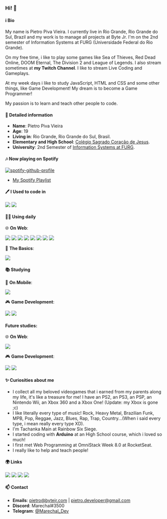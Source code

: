 

### Hi! 👋

#### ℹ️ Bio
My name is Pietro Piva Vieira. I currently live in Rio Grande, Rio Grande do Sul, Brazil and my work is to manage all projects at Byte Jr.
I'm on the 2nd semester of Information Systems at FURG (Universidade Federal do Rio Grande).

On my free time, i like to play some games like Sea of Thieves, Red Dead Online, DOOM Eternal, The Division 2 and League of Legends.
I also stream sometimes at **my Twitch Channel**. I like to stream Live Coding and Gameplays.

At my week days i like to study JavaScript, HTML and CSS and some other things, like Game Development!
My dream is to become a Game Programmer!

My passion is to learn and teach other people to code.

#### 💬 Detailed information            
* **Name**: Pietro Piva Vieira
* **Age**: 19
* **Living in**: Rio Grande, Rio Grande do Sul, Brasil.
* **Elementary and High School**: [Colégio Sagrado Coração de Jesus](https://www.facebook.com/colegiosagradorg/).
* **University**: 2nd Semester of [Information Systems at FURG](https://sistemas.furg.br/sistemas/paginaFURG/publico/bin/cursos/tela_qsl_visual.php?cd_curso=252*318).

#### 🎶 Now playing on Spotify

[![spotify-github-profile](https://spotify-github-profile.vercel.app/api/view?uid=piva-pietro2014&cover_image=true&theme=default)](https://github.com/kittinan/spotify-github-profile)

* [My Spotify Playlist](https://open.spotify.com/playlist/5oHIpeFo7RO0zfhSiTk0NA?si=lmUtxfFcTlileY9RZg_Lug)

#### 🖊 I Used to code in
<img src="https://img.shields.io/badge/-Arduino-00979D?style=for-the-badge&logo=Arduino&logoColor=white"/> <img src="https://img.shields.io/badge/c%20-%2300599C.svg?&style=for-the-badge&logo=c&logoColor=white"/>

#### 👨‍💻 Using daily
🌐 **On Web**:

<img src="https://img.shields.io/badge/html5%20-%23E34F26.svg?&style=for-the-badge&logo=html5&logoColor=white"/> <img src="https://img.shields.io/badge/css3%20-%231572B6.svg?&style=for-the-badge&logo=css3&logoColor=white"/> <img src="https://img.shields.io/badge/node.js%20-%2343853D.svg?&style=for-the-badge&logo=node.js&logoColor=white"/> <img src="https://img.shields.io/badge/javascript%20-%23323330.svg?&style=for-the-badge&logo=javascript&logoColor=%23F7DF1E"/> <img src="https://img.shields.io/badge/express.js%20-%23404d59.svg?&style=for-the-badge"/> <img src="https://img.shields.io/badge/bootstrap%20-%23563D7C.svg?&style=for-the-badge&logo=bootstrap&logoColor=white"/> <img src ="https://img.shields.io/badge/MongoDB-%234ea94b.svg?&style=for-the-badge&logo=mongodb&logoColor=white"/> <img src="https://img.shields.io/badge/git%20-%23F05033.svg?&style=for-the-badge&logo=git&logoColor=white"/>

📗 **The Basics**:

<img src="https://img.shields.io/badge/python%20-%2314354C.svg?&style=for-the-badge&logo=python&logoColor=white"/>

#### 📚 Studying
📱 **On Mobile**:

<img src="https://img.shields.io/badge/react_native%20-%2320232a.svg?&style=for-the-badge&logo=react&logoColor=%2361DAFB"/>

🎮 **Game Development**: 

<img src="https://img.shields.io/badge/c%23%20-%23239120.svg?&style=for-the-badge&logo=c-sharp&logoColor=white"/> <img src="https://img.shields.io/badge/unity%20-%23000000.svg?&style=for-the-badge&logo=unity&logoColor=white"/>


#### Future studies:
🌐 **On Web**:

<img src="https://img.shields.io/badge/react%20-%2320232a.svg?&style=for-the-badge&logo=react&logoColor=%2361DAFB"/>

🎮 **Game Development**: 

<img src="https://img.shields.io/badge/c++%20-%2300599C.svg?&style=for-the-badge&logo=c%2B%2B&ogoColor=white"/> <img src="https://img.shields.io/badge/unreal%20engine%20-%23313131.svg?&style=for-the-badge&logo=unreal%20engine&logoColor=white"/>


#### ✨ Curiosities about me
* I collect all my beloved videogames that i earned from my parents along my life, it's like a treasure for me! I have an PS2, an PS3, an PSP, an Nintendo Wii, an Xbox 360 and a Xbox One! (Update: my Xbox is gone ;c)
* I like literally every type of music! Rock, Heavy Metal, Brazilian Funk, MPB, Pop, Reggae, Jazz, Blues, Rap, Trap, Country...(When i said every type, i mean really every type XD).
* I'm Tachanka Main at Rainbow Six Siege.
* I started coding with **Arduino** at an High School course, which i loved so much!
* I first met Web Programming at OmniStack Week 8.0 at RocketSeat.
* I really like to help and teach people!

#### 🌍 Links
<a href="https://www.twitch.tv/marechal_dev" target="_blank"><img src="https://img.shields.io/badge/marechal_dev%20-%239146FF.svg?&style=for-the-badge&logo=Twitch&logoColor=white"/></a>
<a href="https://www.linkedin.com/in/pietro-vieira/" target="_blank"><img src="https://img.shields.io/badge/linkedin%20-%230077B5.svg?&style=for-the-badge&logo=linkedin&logoColor=white"/></a>
<a href="https://twitter.com/marechal_dev" target="_blank"><img src="https://img.shields.io/badge/marechal_dev%20-%231DA1F2.svg?&style=for-the-badge&logo=Twitter&logoColor=white"/></a>
<a href="https://www.instagram.com/marechal.dev/" target="_blank"><img src="https://img.shields.io/badge/marechal.dev%20-%23E4405F.svg?&style=for-the-badge&logo=Instagram&logoColor=white"/></a>

#### 📫 Contact
* **Emails**: pietro@bytejr.com | pietro.developer@gmail.com
* **Discord**: Marechal#3500
* **Telegram**: [@Marechal_Dev](https://t.me/Marechal_Dev)
